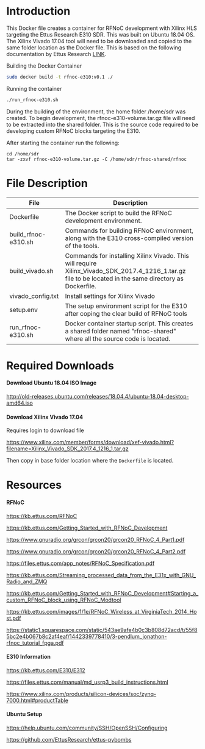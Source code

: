 

# Introduction

This Docker file creates a container for RFNoC development with Xilinx HLS targeting the Ettus Research E310 SDR.  This was built on Ubuntu 18.04 OS.  The Xilinx Vivado 17.04 tool will need to be downloaded and copied to the same folder location as the Docker file. This is based on the following documentation by Ettus Research [LINK](https://kb.ettus.com/Software_Development_on_the_E3xx_USRP_-_Building_RFNoC_UHD_/_GNU_Radio_/_gr-ettus_from_Source). 



Building the Docker Container

```bash
sudo docker build -t rfnoc-e310:v0.1 ./
```

Running the container

```bash
./run_rfnoc-e310.sh
```

During the building of the environment, the home folder /home/sdr was created.  To begin development, the rfnoc-e310-volume.tar.gz file will need to be extracted into the shared folder.  This is the source code required to be developing custom RFNoC blocks targeting the E310.

After starting the container run the following:

```shell
cd /home/sdr
tar -zxvf rfnoc-e310-volume.tar.gz -C /home/sdr/rfnoc-shared/rfnoc
```



# File Description

| File                | Description                                                  |
| ------------------- | ------------------------------------------------------------ |
| Dockerfile          | The Docker script to build the RFNoC development environment. |
| build_rfnoc-e310.sh | Commands for building RFNoC environment, along with the E310 cross-compiled version of the tools. |
| build_vivado.sh     | Commands for installing Xilinx Vivado.  This will require Xilinx_Vivado_SDK_2017.4_1216_1.tar.gz file to be located in the same directory as Dockerfile. |
| vivado_config.txt   | Install settings for Xilinx Vivado                           |
| setup.env           | The setup environment script for the E310 after coping the clear build of RFNoC tools |
| run_rfnoc-e310.sh   | Docker container startup script.  This creates a shared folder named "rfnoc-shared" where all the source code is located. |



# Required Downloads

#### Download Ubuntu 18.04 ISO Image

http://old-releases.ubuntu.com/releases/18.04.4/ubuntu-18.04-desktop-amd64.iso



#### Download Xilinx Vivado 17.04

Requires login to download file

https://www.xilinx.com/member/forms/download/xef-vivado.html?filename=Xilinx_Vivado_SDK_2017.4_1216_1.tar.gz

Then copy in base folder location where the `Dockerfile` is located.



# Resources

#### **RFNoC**

https://kb.ettus.com/RFNoC

https://kb.ettus.com/Getting_Started_with_RFNoC_Development

https://www.gnuradio.org/grcon/grcon20/grcon20_RFNoC_4_Part1.pdf

https://www.gnuradio.org/grcon/grcon20/grcon20_RFNoC_4_Part2.pdf

https://files.ettus.com/app_notes/RFNoC_Specification.pdf

https://kb.ettus.com/Streaming_processed_data_from_the_E31x_with_GNU_Radio_and_ZMQ

https://kb.ettus.com/Getting_Started_with_RFNoC_Development#Starting_a_custom_RFNoC_block_using_RFNoC_Modtool

https://kb.ettus.com/images/1/1e/RFNoC_Wireless_at_VirginiaTech_2014_Host.pdf

https://static1.squarespace.com/static/543ae9afe4b0c3b808d72acd/t/55f85bc2e4b067b8c2af4eaf/1442339778410/3-pendlum_jonathon-rfnoc_tutorial_fpga.pdf



#### **E310 Information**

https://kb.ettus.com/E310/E312

https://files.ettus.com/manual/md_usrp3_build_instructions.html

https://www.xilinx.com/products/silicon-devices/soc/zynq-7000.html#productTable



#### **Ubuntu Setup**

https://help.ubuntu.com/community/SSH/OpenSSH/Configuring

https://github.com/EttusResearch/ettus-pybombs

